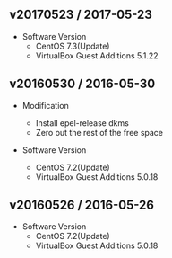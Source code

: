 ## v20170523 / 2017-05-23

* Software Version
  * CentOS 7.3(Update)
  * VirtualBox Guest Additions 5.1.22

## v20160530 / 2016-05-30

* Modification
  * Install epel-release dkms
  * Zero out the rest of the free space


* Software Version
  * CentOS 7.2(Update)
  * VirtualBox Guest Additions 5.0.18

## v20160526 / 2016-05-26

* Software Version
  * CentOS 7.2(Update)
  * VirtualBox Guest Additions 5.0.18
